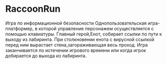 # RaccoonRun
Игра по информационной безопасности
Однопользовательская игра-платформер, в которой управление персонажем осуществляется с помощью клавиатуры.
Главный герой,Енот, собирает ссылки по пути к выходу из лабиринта. При столкновении енота с вирусной ссылкой перед ним вырастает стена,загораживающая весь проход. Игра заканчивается по истечении игрового времени или когда игрок добирается до выхода из лабиринта.
